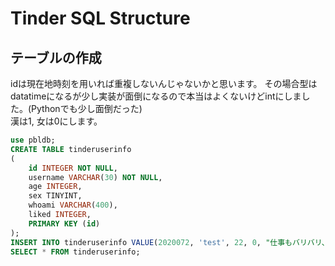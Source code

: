 # Tinder SQL Structure
## テーブルの作成
idは現在地時刻を用いれば重複しないんじゃないかと思います。
その場合型はdatatimeになるが少し実装が面倒になるので本当はよくないけどintにしました。(Pythonでも少し面倒だった)  
漢は1, 女は0にします。
```sql
use pbldb; 
CREATE TABLE tinderuserinfo
(
    id INTEGER NOT NULL,
    username VARCHAR(30) NOT NULL,
    age INTEGER,
    sex TINYINT,
    whoami VARCHAR(400),
    liked INTEGER,
    PRIMARY KEY (id)
);
INSERT INTO tinderuserinfo VALUE(2020072, 'test', 22, 0, "仕事もバリバリ、遊びもバリバリ",  1); 
SELECT * FROM tinderuserinfo;
```